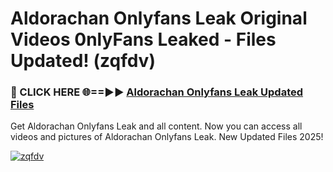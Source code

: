 # Aldorachan Onlyfans Leak Original Videos 0nlyFans Leaked - Files Updated! (zqfdv)

<h3>🔴 CLICK HERE 🌐==►► <a href="https://tinyurl.com/x26r9saj" rel="nofollow">Aldorachan Onlyfans Leak Updated Files</a></h3>

Get Aldorachan Onlyfans Leak and all content. Now you can access all videos and pictures of Aldorachan Onlyfans Leak. New Updated Files 2025!

[![zqfdv](https://i.imgur.com/LkgZPqh.gif)](https://tinyurl.com/x26r9saj)

